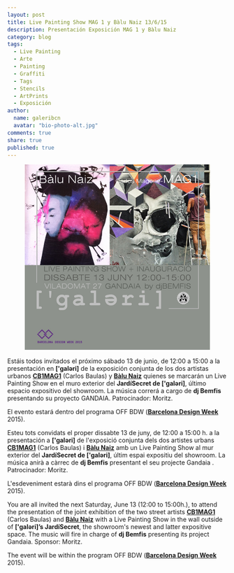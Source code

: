 ```yaml
---
layout: post
title: Live Painting Show MAG 1 y Bàlu Naiz 13/6/15
description: Presentación Exposición MAG 1 y Bàlu Naiz
category: blog
tags: 
  - Live Painting
  - Arte
  - Painting
  - Graffiti
  - Tags
  - Stencils
  - ArtPrints
  - Exposición
author: 
  name: galeribcn
  avatar: "bio-photo-alt.jpg"
comments: true
share: true
published: true
---
```


<figure>
	<a href="/images/Balu+MAG1 72ppp.jpg"><img src="/images/Balu+MAG1 72ppp.jpg" alt="Presentación Exposición MAG1 y BÀLU NÀIZ"></a>
</figure>


Estáis todos invitados el próximo sábado 13 de junio, de 12:00 a 15:00 a la presentación en **['galəri]** de la exposición conjunta de los dos artistas urbanos [**CB1MAG1**](https://www.facebook.com/CB1MAG1 "CB1MAG1") (Carlos Baulas) y [**Bàlu Naiz**](https://www.facebook.com/balunaiz?pnref=story "Bàlu Naiz") quienes se marcarán un Live Painting Show en el muro exterior del **JardíSecret de ['galəri]**, último espacio expositivo del showroom. La música correrá a cargo de **dj Bemfis** presentando su proyecto GANDAIA. Patrocinador: Moritz.

El evento estará dentro del programa OFF BDW ([**Barcelona Design Week**](http://www.barcelonadesignweek.com/es/programa/84/ "Barcelona Design Week") 2015).

Esteu tots convidats el proper dissabte 13 de juny, de 12:00 a 15:00 h. a la presentación a **['galəri]** de l'exposició conjunta dels dos artistes urbans [**CB1MAG1**](https://www.facebook.com/CB1MAG1 "CB1MAG1") (Carlos Baulas) i [**Bàlu Naiz**](https://www.facebook.com/balunaiz?pnref=story "Bàlu Naiz") amb un Live Painting Show al mur exterior del **JardíSecret de ['galəri]**, últim espai expositiu del showroom. La música anirà a càrrec de **dj Bemfis** presentant el seu projecte Gandaia . Patrocinador: Moritz.

L'esdeveniment estarà dins el programa OFF BDW ([**Barcelona Design Week**](http://www.barcelonadesignweek.com/ca/programa/84/ "Barcelona Design Week") 2015).

You are all invited the next Saturday, June 13 (12:00 to 15:00h.), to attend the presentation of  the joint exhibition of the two street artists [**CB1MAG1**](https://www.facebook.com/CB1MAG1 "CB1MAG1") (Carlos Baulas) and [**Bàlu Naiz**](https://www.facebook.com/balunaiz?pnref=story "Bàlu Naiz") with a Live Painting Show in the wall outside of **['galəri]’s JardíSecret**, the showroom's newest and latter expositive space. The music will fire in charge of **dj Bemfis** presenting its project Gandaia. Sponsor: Moritz.

The event will be within the program OFF BDW ([**Barcelona Design Week**](http://www.barcelonadesignweek.com/en/programme/84/ "Barcelona Design Week ") 2015).
